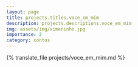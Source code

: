 ```yaml
---
layout: page
title: projects.titles.voce_em_mim
description: projects.descriptions.voce_em_mim
img: assets/img/ximeninho.jpg
importance: 2
category: contos
---
```


{% translate_file projects/voce_em_mim.md %}